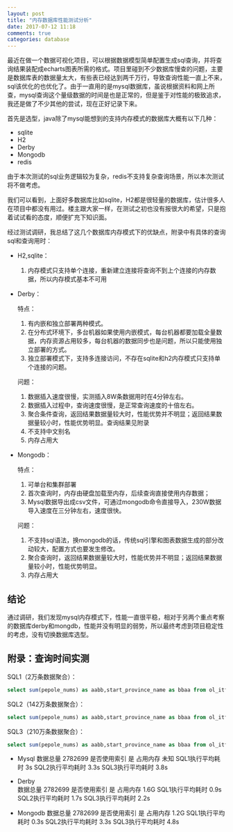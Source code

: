 ```yaml
---
layout: post
title: "内存数据库性能测试分析"
date: 2017-07-12 11:18
comments: true
categories: database
---
```


最近在做一个数据可视化项目，可以根据数据模型简单配置生成sql查询，并将查询结果装配成echarts图表所需的格式。项目里碰到不少数据库慢查的问题，主要是数据库表的数据量太大，有些表已经达到两千万行，导致查询性能一直上不来，sql该优化的也优化了。由于一直用的是mysql数据库，虽说根据资料和网上所查，mysql查询这个量级数据的时间是也是正常的，但是鉴于对性能的极致追求，我还是做了不少其他的尝试，现在正好记录下来。

首先是选型，java除了mysql能想到的支持内存模式的数据库大概有以下几种：

- sqlite
- H2
- Derby
- Mongodb
- redis

由于本次测试的sql业务逻辑较为复杂，redis不支持复杂查询场景，所以本次测试将不做考虑。

我们可以看到，上面好多数据库比如sqlite，H2都是很轻量的数据库，估计很多人在项目中都没有用过。楼主跟大家一样，在测试之初也没有报很大的希望，只是抱着试试看的态度，顺便扩充下知识面。

经过测试调研，我总结了这几个数据库内存模式下的优缺点，附录中有具体的查询sql和查询用时：

 - H2,sqlite：

    1.	内存模式只支持单个连接，重新建立连接将查询不到上个连接的内存数据，所以内存模式基本不可用

 - Derby：

    特点：
    1.	有内嵌和独立部署两种模式。
    2.	在分布式环境下，多台机器如果使用内嵌模式，每台机器都要加载全量数据，内存资源占用较多，每台机器的数据同步也是问题，所以只能使用独立部署的方式。
    3.	独立部署模式下，支持多连接访问，不存在sqlite和h2内存模式只支持单个连接的问题。

    问题：
    1.	数据插入速度很慢，实测插入8W条数据用时在4分钟左右。
    2.	数据插入过程中，查询速度很慢，是正常查询速度的十倍左右。
    3.	聚合条件查询，返回结果数据量较大时，性能优势并不明显；返回结果数据量较小时，性能优势明显。查询结果见附录
    4.	不支持中文别名
    5.	内存占用大

- Mongodb：

    特点：
    1.	可单台和集群部署
    2.	首次查询时，内存由硬盘加载至内存，后续查询直接使用内存数据；
    3.	Mysql数据导出成csv文件，可通过mongodb命令直接导入，230W数据导入速度在三分钟左右，速度很快。

    问题：
    1.	不支持sql语法，换mongodb的话，传统sql引擎和图表数据生成的部分改动较大，配置方式也要发生修改。
    2.	聚合查询时，返回结果数据量较大时，性能优势并不明显；返回结果数据量较小时，性能优势明显。
    3.	内存占用大

## 结论

通过调研，我们发现mysql内存模式下，性能一直很平稳，相对于另两个重点考察的数据库derby和mongdb，性能并没有明显的弱势，所以最终考虑到项目稳定性的考虑，没有切换数据库选型。

## 附录：查询时间实测

SQL1（2万条数据聚合）：
```sql
select sum(pepole_nums) as aabb,start_province_name as bbaa from ol_itf_nbd_tourist_info where (start_date>='2017-04-16' and start_date<='2017-05-16') and (target_province_name in('西藏','河北','新疆','台湾','四川','陕西','山西','上海','山东','青海','澳门','宁夏','内蒙古','吉林','江西','安徽','江苏','北京','湖南','重庆','福建','湖北','甘肃','香港','河南','广东','浙江','广西','云南','黑龙江','贵州','海南','辽宁'))  group by start_province_name order by sum(pepole_nums) desc
```

SQL2（142万条数据聚合）：
```sql
select sum(pepole_nums) as aabb,start_province_name as bbaa from ol_itf_nbd_tourist_info where (start_date>='2016-04-16' and start_date<='2017-05-16') and (target_province_name in('西藏','河北','新疆','台湾','四川','陕西','山西','上海','山东','青海','澳门','宁夏','内蒙古','吉林','江西','安徽','江苏','北京','湖南','重庆','福建','湖北','甘肃','香港','河南','广东','浙江','广西','云南','黑龙江','贵州','海南','辽宁'))  group by start_province_name order by sum(pepole_nums) desc
```

SQL3（210万条数据聚合）：
```sql
select sum(pepole_nums) as aabb,start_province_name as bbaa from ol_itf_nbd_tourist_info where (start_date>='2010-04-16' and start_date<='2017-05-16') and (target_province_name in('西藏','河北','新疆','台湾','四川','陕西','山西','上海','山东','青海','澳门','宁夏','内蒙古','吉林','江西','安徽','江苏','北京','湖南','重庆','福建','湖北','甘肃','香港','河南','广东','浙江','广西','云南','黑龙江','贵州','海南','辽宁'))  group by start_province_name order by sum(pepole_nums) desc
```            
- Mysql
数据总量 2782699
是否使用索引 是
占用内存 未知
SQL1执行平均耗时 3s
SQL2执行平均耗时 3.3s
SQL3执行平均耗时 3.8s

- Derby	 
数据总量 2782699
是否使用索引 是
占用内存 1.6G 
SQL1执行平均耗时 0.9s
SQL2执行平均耗时 1.7s
SQL3执行平均耗时 2.2s 

- Mongodb
数据总量 2782699
是否使用索引 是
占用内存 1.2G
SQL1执行平均耗时 0.3s
SQL2执行平均耗时 3.3s
SQL3执行平均耗时 4.8s








